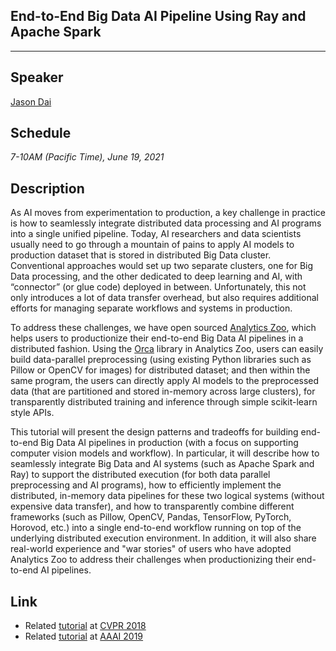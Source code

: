 ## End-to-End Big Data AI Pipeline Using Ray and Apache Spark
___

## Speaker
[Jason Dai](https://jason-dai.github.io/)

## Schedule
_7-10AM (Pacific Time), June 19, 2021_

## Description
As AI moves from experimentation to production, a key challenge in practice is how to seamlessly integrate distributed data processing and AI programs into a single unified pipeline. Today, AI researchers and data scientists usually need to go through a mountain of pains to apply AI models to production dataset that is stored in distributed Big Data cluster. Conventional approaches would set up two separate clusters, one for Big Data processing, and the other dedicated to deep learning and AI, with “connector” (or glue code) deployed in between. Unfortunately, this not only introduces a lot of data transfer overhead, but also requires additional efforts for managing separate workflows and systems in production.

To address these challenges, we have open sourced [Analytics Zoo](https://github.com/intel-analytics/analytics-zoo), which helps users to productionize their end-to-end Big Data AI pipelines in a distributed fashion. Using the [Orca](https://analytics-zoo.readthedocs.io/en/latest/doc/Orca/Overview/orca.html) library in Analytics Zoo, users can easily build data-parallel preprocessing (using existing Python libraries such as Pillow or OpenCV for images) for distributed dataset; and then within the same program, the users can directly apply AI models to the preprocessed data (that are partitioned and stored in-memory across large clusters), for transparently distributed training and inference through simple scikit-learn style APIs.

This tutorial will present the design patterns and tradeoffs for building end-to-end Big Data AI pipelines in production (with a focus on supporting computer vision models and workflow). In particular, it will describe how to seamlessly integrate Big Data and AI systems (such as Apache Spark and Ray) to support the distributed execution (for both data parallel preprocessing and AI programs), how to efficiently implement the distributed, in-memory data pipelines for these two logical systems (without expensive data transfer), and how to transparently combine different frameworks (such as Pillow, OpenCV, Pandas, TensorFlow, PyTorch, Horovod, etc.) into a single end-to-end workflow running on top of the underlying distributed execution environment. In addition, it will also share real-world experience and "war stories" of users who have adopted Analytics Zoo to address their challenges when productionizing their end-to-end AI pipelines.

## Link
* Related [tutorial](https://jason-dai.github.io/cvpr2020/) at [CVPR 2018](http://cvpr2020.thecvf.com)
* Related [tutorial](https://jason-dai.github.io/aaai2019) at [AAAI 2019](https://aaai.org/Conferences/AAAI-19/aaai19tutorials/#sp2)
